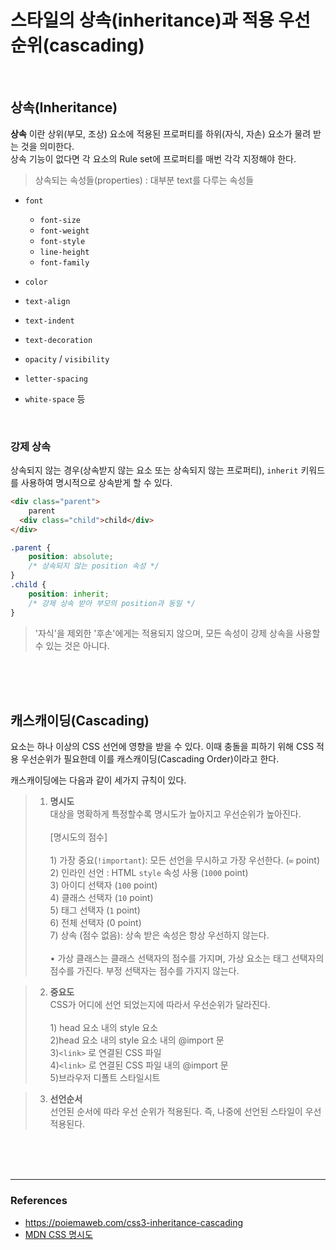 # 스타일의 상속(inheritance)과 적용 우선 순위(cascading)
<br>

## 상속(Inheritance)

__상속__ 이란 상위(부모, 조상) 요소에 적용된 프로퍼티를 하위(자식, 자손) 요소가 물려 받는 것을 의미한다.<br> 상속 기능이 없다면 각 요소의 Rule set에 프로퍼티를 매번 각각 지정해야 한다.

> 상속되는 속성들(properties)
: 대부분 text를 다루는 속성들

- `font`

  - `font-size`
  - `font-weight`
  - `font-style`
  - `line-height`
  - `font-family`
- `color`
- `text-align`
- `text-indent`
- `text-decoration`
- `opacity` / `visibility`
- `letter-spacing`
- `white-space` 등
    
<br>

### 강제 상속
상속되지 않는 경우(상속받지 않는 요소 또는 상속되지 않는 프로퍼티), <code>inherit</code> 키워드를 사용하여 명시적으로 상속받게 할 수 있다.<br>


```html
<div class="parent">
    parent
  <div class="child">child</div>
</div>
```
```css
.parent {
    position: absolute;
    /* 상속되지 않는 position 속성 */
}
.child {
    position: inherit;
    /* 강제 상속 받아 부모의 position과 동일 */
}
```
> '자식'을 제외한 '후손'에게는 적용되지 않으며, 모든 속성이 강제 상속을 사용할 수 있는 것은 아니다.

<br>
<br>
<br>

## 캐스캐이딩(Cascading)

요소는 하나 이상의 CSS 선언에 영향을 받을 수 있다. 이때 충돌을 피하기 위해 CSS 적용 우선순위가 필요한데 이를 캐스캐이딩(Cascading Order)이라고 한다.

캐스캐이딩에는 다음과 같이 세가지 규칙이 있다.
> 1. __명시도__
<br>대상을 명확하게 특정할수록 명시도가 높아지고 우선순위가 높아진다.
<br><br>[명시도의 점수]<br><br>1&rpar; 가장 중요(<code>!important</code>): 모든 선언을 무시하고 가장 우선한다. (`∞` point)<br>
2&rpar; 인라인 선언 : HTML <code>style</code> 속성 사용 (`1000` point)
<br>3&rpar; 아이디 선택자 (`100` point)
<br>4&rpar; 클래스 선택자 (`10` point)
<br>5&rpar; 태그 선택자 (`1` point)
<br>6&rpar; 전체 선택자 (0 point)
<br>7&rpar; 상속 (점수 없음): 상속 받은 속성은 항상 우선하지 않는다. <br><br>• 가상 클래스는 클래스 선택자의 점수를 가지며, 가상 요소는 태그 선택자의 점수를 가진다. 부정 선택자는 점수를 가지지 않는다.


> 2. __중요도__
<br>CSS가 어디에 선언 되었는지에 따라서 우선순위가 달라진다.
<br><br>
1&rpar; head 요소 내의 style 요소<Br>
2&rpar;head 요소 내의 style 요소 내의 @import 문<br>
3&rpar;`<link>` 로 연결된 CSS 파일<br>
4&rpar;`<link>` 로 연결된 CSS 파일 내의 @import 문<br>
5&rpar;브라우저 디폴트 스타일시트


> 3. __선언순서__
<br>선언된 순서에 따라 우선 순위가 적용된다. 즉, 나중에 선언된 스타일이 우선 적용된다.
<br>
<br>
<br>

---

### References
- https://poiemaweb.com/css3-inheritance-cascading
- [MDN CSS 명시도](https://developer.mozilla.org/ko/docs/Web/CSS/Specificity)